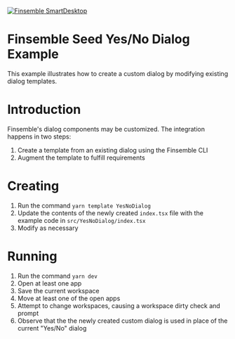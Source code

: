 [![Finsemble SmartDesktop](./public/assets/img/Finsemble+Cosaic.svg)](https://documentation.finsemble.com/)

# Finsemble Seed Yes/No Dialog Example
This example illustrates how to create a custom dialog by modifying existing dialog templates.

# Introduction
Finsemble's dialog components may be customized. The integration happens in two steps:
1. Create a template from an existing dialog using the Finsemble CLI
2. Augment the template to fulfill requirements

# Creating
1. Run the command `yarn template YesNoDialog`
2. Update the contents of the newly created `index.tsx` file with the example code in `src/YesNoDialog/index.tsx`
3. Modify as necessary

# Running
1. Run the command `yarn dev`
2. Open at least one app
3. Save the current workspace
4. Move at least one of the open apps
5. Attempt to change workspaces, causing a workspace dirty check and prompt
6. Observe that the the newly created custom dialog is used in place of the current "Yes/No" dialog
